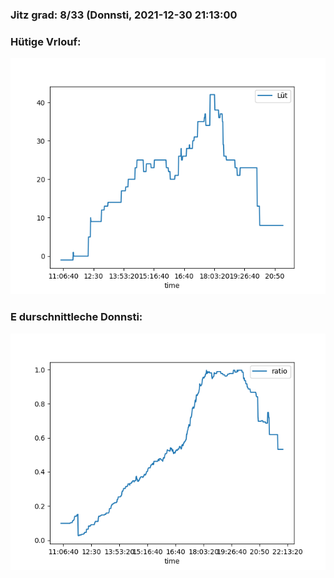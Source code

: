 ### Jitz grad: 8/33 (Donnsti, 2021-12-30 21:13:00

### Hütige Vrlouf:
![Graph](Today.png)

### E durschnittleche Donnsti:
![Graph](Donnsti.png)